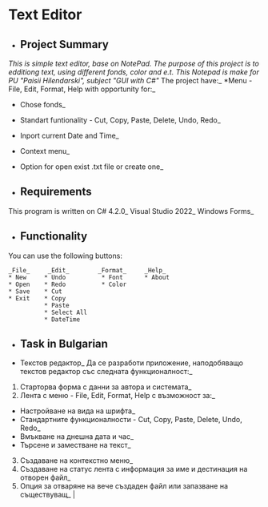 # Text Editor

* ## Project Summary

_This is simple text editor, base on NotePad. The purpose of this project is to edditiong text, using different fonds, color and e.t. This Notepad is make for PU "Paisii Hilendarski", subject "GUI with C#"_
The project have:_
*Menu - File, Edit, Format, Help with opportunity for:_
* Chose fonds_
* Standart funtionality - Cut, Copy, Paste, Delete, Undo, Redo_
* Inport current Date and Time_
* Context menu_
* Option for open exist .txt file or create one_

* ## Requirements

This program is written on C# 4.2.0_
Visual Studio 2022_
Windows Forms_


* ## Functionality
You can use the following buttons:
  ```
  _File_     _Edit_        _Format_     _Help_
  * New     * Undo          * Font      * About
  * Open    * Redo          * Color
  * Save    * Cut
  * Exit    * Copy
            * Paste
            * Select All
            * DateTime
  ```
  
* ## Task in Bulgarian
* Текстов редактор_
Да се разработи приложение, наподобяващо текстов редактор със следната функционалност:_
1) Старторва форма с данни за автора и системата_
2) Лента с меню - File, Edit, Format, Help с възможност за:_
- Настройване на вида на шрифта_
- Стандартните функционалности - Cut, Copy, Paste, Delete, Undo, Redo_
- Вмъкване на днешна дата и час_
- Търсене и заместване на текст_
3) Създаване на контекстно меню_
4) Създаване на статус лента с информация за име и дестинация на отворен файл_
5) Опция за отваряне на вече създаден файл или запазване на съществуващ_
                                                                                       |
